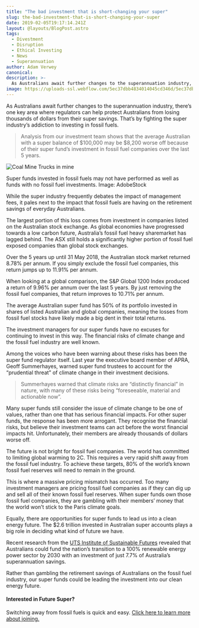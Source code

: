 ```yaml
---
title: "The bad investment that is short-changing your super"
slug: the-bad-investment-that-is-short-changing-your-super
date: 2019-02-05T19:17:14.241Z
layout: @layouts/BlogPost.astro
tags:
  - Divestment
  - Disruption
  - Ethical Investing
  - News
  - Superannuation
author: Adam Verwey
canonical:
description: >-
  As Australians await further changes to the superannuation industry, there’s one key area where regulators can help protect Australians from losing thousands of dollars from their super savings.
image: https://uploads-ssl.webflow.com/5ec37dbb4834014045cd346d/5ec37dbc483401bd03cd3ddc_Coal-Mine-Trucks-Aerial-compressor%20(1)%20(1).jpeg
---
```


As Australians await further changes to the superannuation industry, there’s one key area where regulators can help protect Australians from losing thousands of dollars from their super savings. That’s by fighting the super industry’s addiction to investing in fossil fuels.

> Analysis from our investment team shows that the average Australian with a super balance of $100,000 may be $8,200 worse off because of their super fund’s investment in fossil fuel companies over the last 5 years.

![Coal Mine Trucks in mine](<https://uploads-ssl.webflow.com/5ec37dbb4834014045cd346d/5ec37dbc483401bd03cd3ddc_Coal-Mine-Trucks-Aerial-compressor%20(1)%20(1).jpeg>)

Super funds invested in fossil fuels may not have performed as well as funds with no fossil fuel investments. Image: AdobeStock

While the super industry frequently debates the impact of management fees, it pales next to the impact that fossil fuels are having on the retirement savings of everyday Australians.

The largest portion of this loss comes from investment in companies listed on the Australian stock exchange. As global economies have progressed towards a low carbon future, Australia’s fossil fuel heavy sharemarket has lagged behind. The ASX still holds a significantly higher portion of fossil fuel exposed companies than global stock exchanges.

Over the 5 years up until 31 May 2018, the Australian stock market returned 8.78% per annum. If you simply exclude the fossil fuel companies, this return jumps up to 11.91% per annum.

When looking at a global comparison, the S&P Global 1200 Index produced a return of 9.96% per annum over the last 5 years. By just removing the fossil fuel companies, that return improves to 10.71% per annum.

The average Australian super fund has 50% of its portfolio invested in shares of listed Australian and global companies, meaning the losses from fossil fuel stocks have likely made a big dent in their total returns.

The investment managers for our super funds have no excuses for continuing to invest in this way. The financial risks of climate change and the fossil fuel industry are well known.

Among the voices who have been warning about these risks has been the super fund regulator itself. Last year the executive board member of APRA, Geoff Summerhayes, warned super fund trustees to account for the “prudential threat” of climate change in their investment decisions.

> Summerhayes warned that climate risks are “distinctly financial” in nature, with many of these risks being “foreseeable, material and actionable now”.

Many super funds still consider the issue of climate change to be one of values, rather than one that has serious financial impacts. For other super funds, the response has been more arrogant. They recognise the financial risks, but believe their investment teams can act before the worst financial impacts hit. Unfortunately, their members are already thousands of dollars worse off.

The future is not bright for fossil fuel companies. The world has committed to limiting global warming to 2C. This requires a very rapid shift away from the fossil fuel industry. To achieve these targets, 80% of the world’s known fossil fuel reserves will need to remain in the ground.

This is where a massive pricing mismatch has occurred. Too many investment managers are pricing fossil fuel companies as if they can dig up and sell all of their known fossil fuel reserves. When super funds own those fossil fuel companies, they are gambling with their members’ money that the world won’t stick to the Paris climate goals.

Equally, there are opportunities for super funds to lead us into a clean energy future. The $2.6 trillion invested in Australian super accounts plays a big role in deciding what kind of future we have.

Recent research from the [UTS Institute of Sustainable Futures](https://www.uts.edu.au/research-and-teaching/our-research/institute-sustainable-futures/our-research/energy-and-climate/supercharging-clean-energy) revealed that Australians could fund the nation’s transition to a 100% renewable energy power sector by 2030 with an investment of just 7.7% of Australia’s superannuation savings.

Rather than gambling the retirement savings of Australians on the fossil fuel industry, our super funds could be leading the investment into our clean energy future.

#### Interested in Future Super?

Switching away from fossil fuels is quick and easy. [Click here to learn more about joining.](https://www.myfuturesuper.com.au/super#sign-up)
